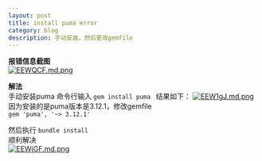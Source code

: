 ```yaml
---
layout: post
title: install puma error
category: blog
description: 手动安装，然后更改gemfile  
---
```



**报错信息截图**  
[![EEWQCF.md.png](https://s2.ax1x.com/2019/04/23/EEWQCF.md.png)](https://imgchr.com/i/EEWQCF)  

**解法**   
手动安装puma 
命令行输入 `gem install puma ` 
结果如下： 
[![EEW1gJ.md.png](https://s2.ax1x.com/2019/04/23/EEW1gJ.md.png)](https://imgchr.com/i/EEW1gJ)    
因为安装的是puma版本是3.12.1，修改gemfile  
`gem 'puma', '~> 3.12.1' `   

然后执行 `bundle install`   
顺利解决  
[![EEWjGF.md.png](https://s2.ax1x.com/2019/04/23/EEWjGF.md.png)](https://imgchr.com/i/EEWjGF)


  

  

 






